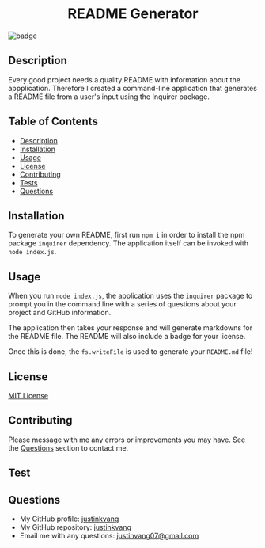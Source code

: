 
  <h1 align="center">README Generator</h1>
  
  ![badge](https://img.shields.io/badge/license-MIT-blue)<br />

  ## Description
  Every good project needs a quality README with information about the appplication. Therefore I created a command-line application that generates a README file from a user's input using the Inquirer package. 

  ## Table of Contents
  - [Description](#description)
  - [Installation](#installation)
  - [Usage](#usage)
  - [License](#license)
  - [Contributing](#contributing)
  - [Tests](#test)
  - [Questions](#questions)

  ## Installation
  To generate your own README, first run `npm i` in order to install the npm package `inquirer` dependency. The application itself can be invoked with `node index.js`.

  ## Usage
  When you run `node index.js`, the application uses the `inquirer` package to prompt you in the command line with a series of questions about your project and GitHub information.

  The application then takes your response and will generate markdowns for the README file. The README will also include a badge for your license. 

  Once this is done, the `fs.writeFile` is used to generate your `README.md` file!

  ## License
  [MIT License](https://choosealicense.com/licenses/mit/)

  ## Contributing
  Please message with me any errors or improvements you may have. See the [Questions](#questions) section to contact me.

  ## Test
  

  ## Questions
  - My GitHub profile: [justinkvang](http://github.com/justinkvang)
  - My GitHub repository: [justinkvang](http://github.com/justinkvang?tab=repositories)
  - Email me with any questions: justinvang07@gmail.com
